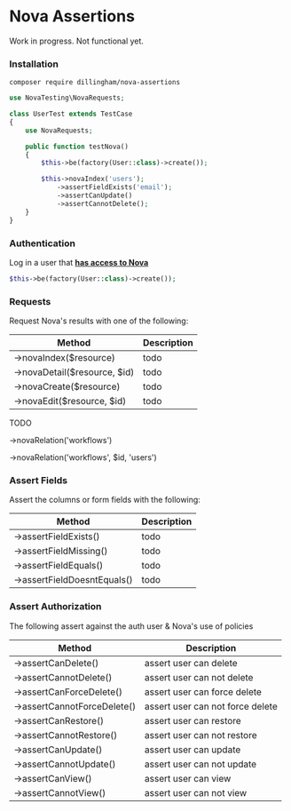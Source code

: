 # Nova Assertions

Work in progress. Not functional yet.

### Installation

```
composer require dillingham/nova-assertions
```
```php
use NovaTesting\NovaRequests;

class UserTest extends TestCase
{
    use NovaRequests;

    public function testNova()
    {
        $this->be(factory(User::class)->create());

        $this->novaIndex('users');
            ->assertFieldExists('email');
            ->assertCanUpdate()
            ->assertCannotDelete();
    }
}
```

### Authentication
Log in a user that **[has access to Nova](https://nova.laravel.com/docs/2.0/installation.html#authorizing-nova)**
```php
$this->be(factory(User::class)->create());
```

### Requests

Request Nova's results with one of the following:

| Method | Description |
| - | - |
| ->novaIndex($resource) | todo |
| ->novaDetail($resource, $id) | todo |
| ->novaCreate($resource) | todo |
| ->novaEdit($resource, $id) | todo |

TODO

->novaRelation('workflows')

->novaRelation('workflows', $id, 'users')

### Assert Fields

Assert the columns or form fields with the following:

| Method | Description |
| - | - |
| ->assertFieldExists() | todo |
| ->assertFieldMissing() | todo |
| ->assertFieldEquals() | todo |
| ->assertFieldDoesntEquals() | todo |

### Assert Authorization

The following assert against the auth user & Nova's use of policies

| Method | Description |
| - | - |
| ->assertCanDelete() | assert user can delete |
| ->assertCannotDelete() | assert user can not delete |
| ->assertCanForceDelete() | assert user can force delete |
| ->assertCannotForceDelete() | assert user can not force delete |
| ->assertCanRestore() | assert user can restore |
| ->assertCannotRestore() | assert user can not restore |
| ->assertCanUpdate() | assert user can update |
| ->assertCannotUpdate() | assert user can not update |
| ->assertCanView() | assert user can view |
| ->assertCannotView() | assert user can not view |